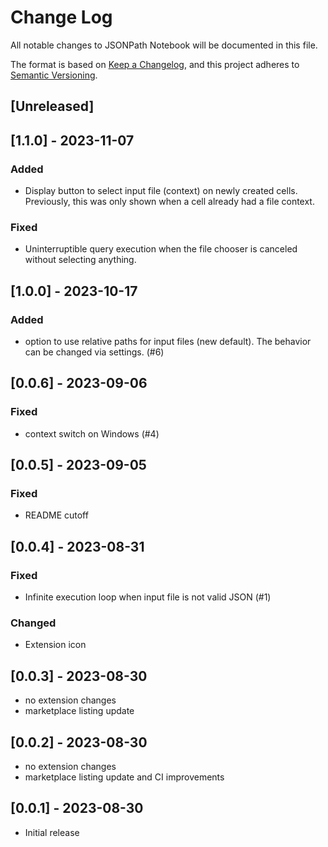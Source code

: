 # Change Log

All notable changes to JSONPath Notebook will be documented in this file.

The format is based on [Keep a Changelog](https://keepachangelog.com/en/1.0.0/),
and this project adheres to [Semantic Versioning](https://semver.org/spec/v2.0.0.html).

## [Unreleased]

## [1.1.0] - 2023-11-07

### Added

- Display button to select input file (context) on newly created cells. Previously, this was only shown when a cell already had a file context.

### Fixed

- Uninterruptible query execution when the file chooser is canceled without selecting anything.

## [1.0.0] - 2023-10-17

### Added

- option to use relative paths for input files (new default). The behavior can be changed via settings. (#6)

## [0.0.6] - 2023-09-06

### Fixed

- context switch on Windows (#4)

## [0.0.5] - 2023-09-05

### Fixed

- README cutoff

## [0.0.4] - 2023-08-31

### Fixed

- Infinite execution loop when input file is not valid JSON (#1)

### Changed

- Extension icon

## [0.0.3] - 2023-08-30

- no extension changes
- marketplace listing update

## [0.0.2] - 2023-08-30

- no extension changes
- marketplace listing update and CI improvements

## [0.0.1] - 2023-08-30

- Initial release
